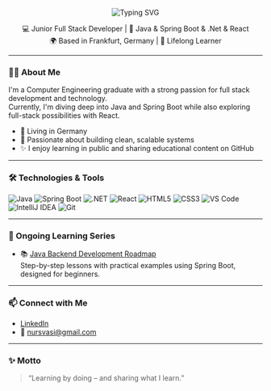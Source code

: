 
<p align="center">
  <img src="https://readme-typing-svg.herokuapp.com?font=Fira+Code&size=28&duration=3000&pause=1000&color=800080&center=true&vCenter=true&width=700&lines=Hi+there%2C+I'm+Nur+Sultan+Vasi+%F0%9F%91%8B" alt="Typing SVG" />
</p>

<p align="center">
  💻 Junior Full Stack Developer | 🌱 Java & Spring Boot & .Net & React <br/>
  🌍 Based in Frankfurt, Germany | 🎯 Lifelong Learner
</p>

---

### 👨‍💻 About Me

I'm a Computer Engineering graduate with a strong passion for full stack development and technology.  
Currently, I'm diving deep into Java and Spring Boot while also exploring full-stack possibilities with React.

- 📍 Living in Germany
- 🚀 Passionate about building clean, scalable systems
- ✨ I enjoy learning in public and sharing educational content on GitHub

---

### 🛠️ Technologies & Tools

![Java](https://img.shields.io/badge/Java-ED8B00?style=for-the-badge&logo=java&logoColor=white)
![Spring Boot](https://img.shields.io/badge/Spring_Boot-6DB33F?style=for-the-badge&logo=spring-boot&logoColor=white)
![.NET](https://img.shields.io/badge/.NET-512BD4?style=for-the-badge&logo=dotnet&logoColor=white)
![React](https://img.shields.io/badge/React-20232A?style=for-the-badge&logo=react&logoColor=61DAFB)
![HTML5](https://img.shields.io/badge/HTML5-E34F26?style=for-the-badge&logo=html5&logoColor=white)
![CSS3](https://img.shields.io/badge/CSS3-1572B6?style=for-the-badge&logo=css3&logoColor=white)
![VS Code](https://img.shields.io/badge/VS_Code-007ACC?style=for-the-badge&logo=visual-studio-code&logoColor=white)
![IntelliJ IDEA](https://img.shields.io/badge/IntelliJ_IDEA-000000?style=for-the-badge&logo=intellij-idea&logoColor=white)
![Git](https://img.shields.io/badge/Git-F05032?style=for-the-badge&logo=git&logoColor=white)

---

### 📘 Ongoing Learning Series

- 📚 [Java Backend Development Roadmap](https://github.com/nursvasi/Java-Backend-Learning)  
  Step-by-step lessons with practical examples using Spring Boot, designed for beginners.

---


### 📫 Connect with Me

- [LinkedIn](https://www.linkedin.com/in/nur-sultan-vasi-840691233/)  
- 📧 nursvasi@gmail.com

---

### ✨ Motto

> “Learning by doing – and sharing what I learn.”

